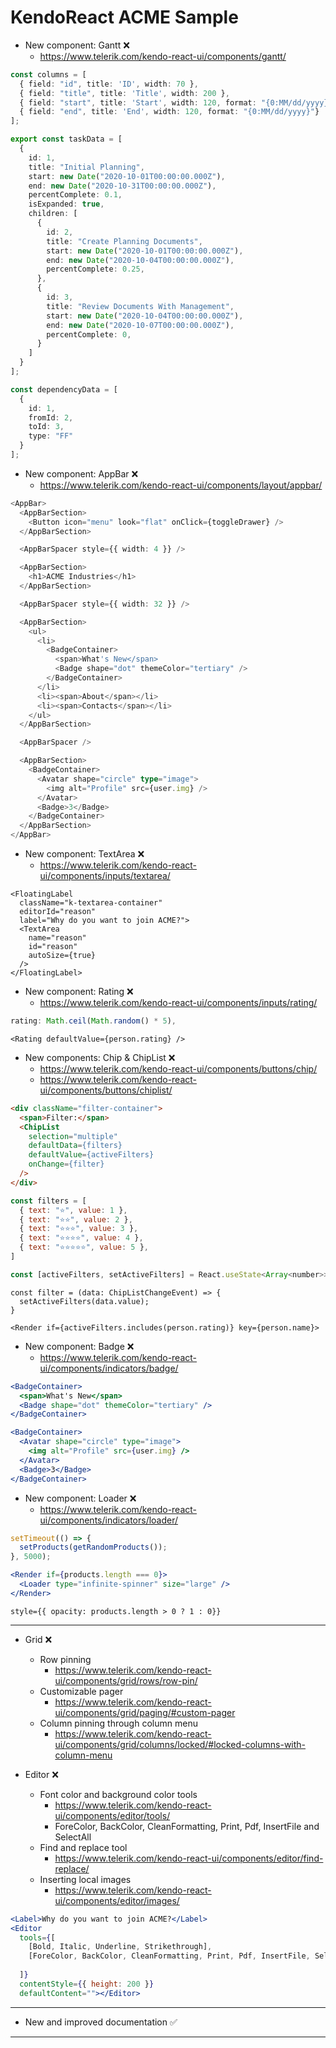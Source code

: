 # KendoReact ACME Sample

- New component: Gantt ❌
  - https://www.telerik.com/kendo-react-ui/components/gantt/

``` TypeScript
const columns = [
  { field: "id", title: 'ID', width: 70 },
  { field: "title", title: 'Title', width: 200 },
  { field: "start", title: 'Start', width: 120, format: "{0:MM/dd/yyyy}"},
  { field: "end", title: 'End', width: 120, format: "{0:MM/dd/yyyy}"}
];
```

``` TypeScript
export const taskData = [
  {
    id: 1,
    title: "Initial Planning",
    start: new Date("2020-10-01T00:00:00.000Z"),
    end: new Date("2020-10-31T00:00:00.000Z"),
    percentComplete: 0.1,
    isExpanded: true,
    children: [
      {
        id: 2,
        title: "Create Planning Documents",
        start: new Date("2020-10-01T00:00:00.000Z"),
        end: new Date("2020-10-04T00:00:00.000Z"),
        percentComplete: 0.25,
      },
      {
        id: 3,
        title: "Review Documents With Management",
        start: new Date("2020-10-04T00:00:00.000Z"),
        end: new Date("2020-10-07T00:00:00.000Z"),
        percentComplete: 0,
      }
    ]
  }
];
```

``` TypeScript
const dependencyData = [
  {
    id: 1,
    fromId: 2,
    toId: 3,
    type: "FF"
  }
];
```

- New component: AppBar ❌
  - https://www.telerik.com/kendo-react-ui/components/layout/appbar/

``` TypeScript
<AppBar>
  <AppBarSection>
    <Button icon="menu" look="flat" onClick={toggleDrawer} />
  </AppBarSection>

  <AppBarSpacer style={{ width: 4 }} />

  <AppBarSection>
    <h1>ACME Industries</h1>
  </AppBarSection>

  <AppBarSpacer style={{ width: 32 }} />

  <AppBarSection>
    <ul>
      <li>
        <BadgeContainer>
          <span>What's New</span>
          <Badge shape="dot" themeColor="tertiary" />
        </BadgeContainer>
      </li>
      <li><span>About</span></li>
      <li><span>Contacts</span></li>
    </ul>
  </AppBarSection>

  <AppBarSpacer />

  <AppBarSection>
    <BadgeContainer>
      <Avatar shape="circle" type="image">
        <img alt="Profile" src={user.img} />
      </Avatar>
      <Badge>3</Badge>
    </BadgeContainer>
  </AppBarSection>
</AppBar>
```

- New component: TextArea ❌
  - https://www.telerik.com/kendo-react-ui/components/inputs/textarea/

```
<FloatingLabel
  className="k-textarea-container"
  editorId="reason"
  label="Why do you want to join ACME?">
  <TextArea
    name="reason"
    id="reason"
    autoSize={true}
  />
</FloatingLabel>
```

- New component: Rating ❌
  - https://www.telerik.com/kendo-react-ui/components/inputs/rating/

``` JavaScript
rating: Math.ceil(Math.random() * 5),
```

```
<Rating defaultValue={person.rating} />
```

- New components: Chip & ChipList ❌
  - https://www.telerik.com/kendo-react-ui/components/buttons/chip/
  - https://www.telerik.com/kendo-react-ui/components/buttons/chiplist/

``` HTML
<div className="filter-container">
  <span>Filter:</span>
  <ChipList
    selection="multiple"
    defaultData={filters}
    defaultValue={activeFilters}
    onChange={filter}
  />
</div>
```

``` JavaScript
const filters = [
  { text: "⭐", value: 1 },
  { text: "⭐⭐", value: 2 },
  { text: "⭐⭐⭐", value: 3 },
  { text: "⭐⭐⭐⭐", value: 4 },
  { text: "⭐⭐⭐⭐⭐", value: 5 },
]
```

``` JavaScript
const [activeFilters, setActiveFilters] = React.useState<Array<number>>([1, 2, 3, 4, 5]);
```

```
const filter = (data: ChipListChangeEvent) => {
  setActiveFilters(data.value);
}
```

```
<Render if={activeFilters.includes(person.rating)} key={person.name}>
```

- New component: Badge ❌
  - https://www.telerik.com/kendo-react-ui/components/indicators/badge/

``` jsx
<BadgeContainer>
  <span>What's New</span>
  <Badge shape="dot" themeColor="tertiary" />
</BadgeContainer>
```

``` jsx
<BadgeContainer>
  <Avatar shape="circle" type="image">
    <img alt="Profile" src={user.img} />
  </Avatar>
  <Badge>3</Badge>
</BadgeContainer>
```

- New component: Loader ❌
  - https://www.telerik.com/kendo-react-ui/components/indicators/loader/

``` TypeScript
setTimeout(() => {
  setProducts(getRandomProducts());
}, 5000);
```

``` jsx
<Render if={products.length === 0}>
  <Loader type="infinite-spinner" size="large" />
</Render>
```

```
style={{ opacity: products.length > 0 ? 1 : 0}}
```

---

- Grid ❌
  - Row pinning
    - https://www.telerik.com/kendo-react-ui/components/grid/rows/row-pin/
  - Customizable pager
    - https://www.telerik.com/kendo-react-ui/components/grid/paging/#custom-pager
  - Column pinning through column menu
    - https://www.telerik.com/kendo-react-ui/components/grid/columns/locked/#locked-columns-with-column-menu

- Editor ❌
  - Font color and background color tools
    - https://www.telerik.com/kendo-react-ui/components/editor/tools/
    - ForeColor, BackColor, CleanFormatting, Print, Pdf, InsertFile and SelectAll
  - Find and replace tool
    - https://www.telerik.com/kendo-react-ui/components/editor/find-replace/
  - Inserting local images
    - https://www.telerik.com/kendo-react-ui/components/editor/images/

``` jsx
<Label>Why do you want to join ACME?</Label>
<Editor
  tools={[
    [Bold, Italic, Underline, Strikethrough],
    [ForeColor, BackColor, CleanFormatting, Print, Pdf, InsertFile, SelectAll, FindAndReplace]
    
  ]}
  contentStyle={{ height: 200 }}
  defaultContent=""></Editor>
```

---

- New and improved documentation ✅

---


